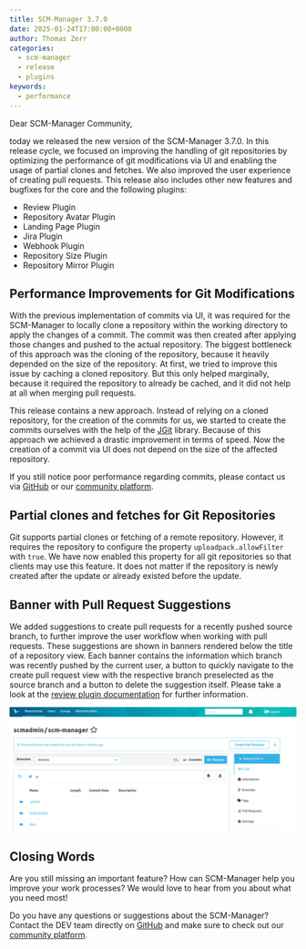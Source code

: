 ```yaml
---
title: SCM-Manager 3.7.0
date: 2025-01-24T17:00:00+0000
author: Thomas Zerr
categories:
  - scm-manager
  - release
  - plugins
keywords:
  - performance
---
```


Dear SCM-Manager Community,

today we released the new version of the SCM-Manager 3.7.0.
In this release cycle, we focused on improving the handling of git repositories by optimizing the performance of git modifications via UI and enabling the usage of partial clones and fetches.
We also improved the user experience of creating pull requests.
This release also includes other new features and bugfixes for the core and the following plugins:

- Review Plugin
- Repository Avatar Plugin
- Landing Page Plugin
- Jira Plugin
- Webhook Plugin
- Repository Size Plugin
- Repository Mirror Plugin

## Performance Improvements for Git Modifications

With the previous implementation of commits via UI, it was required for the SCM-Manager to locally clone a repository within the working directory to apply the changes of a commit.
The commit was then created after applying those changes and pushed to the actual repository.
The biggest bottleneck of this approach was the cloning of the repository, because it heavily depended on the size of the repository.
At first, we tried to improve this issue by caching a cloned repository.
But this only helped marginally, because it required the repository to already be cached, and it did not help at all when merging pull requests.

This release contains a new approach.
Instead of relying on a cloned repository, for the creation of the commits for us, we started to create the commits ourselves with the help of the [JGit](https://www.eclipse.org/jgit/) library.
Because of this approach we achieved a drastic improvement in terms of speed.
Now the creation of a commit via UI does not depend on the size of the affected repository.

If you still notice poor performance regarding commits, please contact us via [GitHub](https://github.com/scm-manager/scm-manager/) or our [community platform](https://community.cloudogu.com/c/scm-manager/).

## Partial clones and fetches for Git Repositories 

Git supports partial clones or fetching of a remote repository.
However, it requires the repository to configure the property `uploadpack.allowFilter` with `true`.
We have now enabled this property for all git repositories so that clients may use this feature.
It does not matter if the repository is newly created after the update or already existed before the update.

## Banner with Pull Request Suggestions

We added suggestions to create pull requests for a recently pushed source branch, to further improve the user workflow when working with pull requests.
These suggestions are shown in banners rendered below the title of a repository view.
Each banner contains the information which branch was recently pushed by the current user, a button to quickly navigate to the create pull request view with the respective branch preselected as the source branch and a button to delete the suggestion itself.
Please take a look at the [review plugin documentation](/plugins/scm-review-plugin/docs/3.7.x/en/create-pr/) for further information.

![Example of a pull request banner](assets/pull-request-banner.png)

## Closing Words

Are you still missing an important feature? How can SCM-Manager help you improve your work processes?
We would love to hear from you about what you need most!

Do you have any questions or suggestions about the SCM-Manager?
Contact the DEV team directly on [GitHub](https://github.com/scm-manager/scm-manager/) and make sure
to check out our [community platform](https://community.cloudogu.com/c/scm-manager/).
